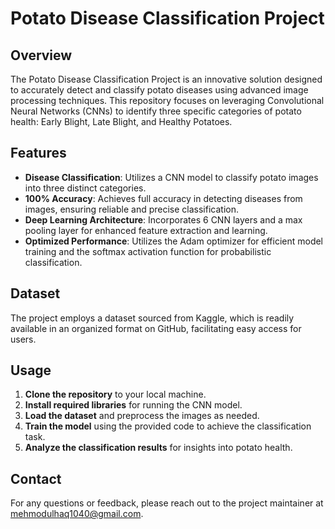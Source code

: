 # Potato Disease Classification Project

## Overview
The Potato Disease Classification Project is an innovative solution designed to accurately detect and classify potato diseases using advanced image processing techniques. This repository focuses on leveraging Convolutional Neural Networks (CNNs) to identify three specific categories of potato health: Early Blight, Late Blight, and Healthy Potatoes.

## Features
- **Disease Classification**: Utilizes a CNN model to classify potato images into three distinct categories.
- **100% Accuracy**: Achieves full accuracy in detecting diseases from images, ensuring reliable and precise classification.
- **Deep Learning Architecture**: Incorporates 6 CNN layers and a max pooling layer for enhanced feature extraction and learning.
- **Optimized Performance**: Utilizes the Adam optimizer for efficient model training and the softmax activation function for probabilistic classification.

## Dataset
The project employs a dataset sourced from Kaggle, which is readily available in an organized format on GitHub, facilitating easy access for users.

## Usage
1. **Clone the repository** to your local machine.
2. **Install required libraries** for running the CNN model.
3. **Load the dataset** and preprocess the images as needed.
4. **Train the model** using the provided code to achieve the classification task.
5. **Analyze the classification results** for insights into potato health.

## Contact
For any questions or feedback, please reach out to the project maintainer at [mehmodulhaq1040@gmail.com](mailto:mehmodulhaq1040@gmail.com).
